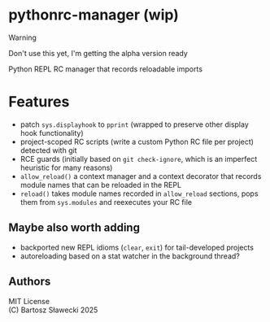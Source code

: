 # pythonrc-manager (wip)

> [!warning]
> Don't use this yet, I'm getting the alpha version ready

Python REPL RC manager that records reloadable imports

# Features

- patch `sys.displayhook` to `pprint` (wrapped to preserve other display hook functionality)
- project-scoped RC scripts (write a custom Python RC file per project) detected with git
- RCE guards (initially based on `git check-ignore`, which is an imperfect heuristic for many reasons)
- `allow_reload()` a context manager and a context decorator that records module names that can be reloaded in the REPL
- `reload()` takes module names recorded in `allow_reload` sections, pops them from `sys.modules` and reexecutes your RC file

## Maybe also worth adding

- backported new REPL idioms (`clear`, `exit`) for tail-developed projects
- autoreloading based on a stat watcher in the background thread?

## Authors

MIT License<br>
(C) Bartosz Sławecki 2025
